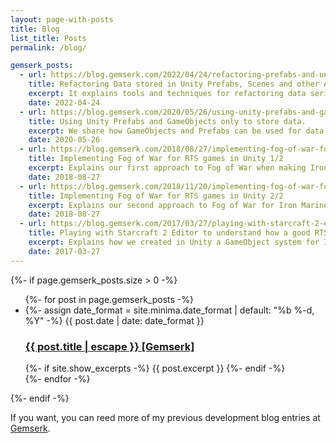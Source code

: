 ```yaml
---
layout: page-with-posts
title: Blog
list_title: Posts
permalink: /blog/

gemserk_posts:
  - url: https://blog.gemserk.com/2022/04/24/refactoring-prefabs-and-unity-objects/
    title: Refactoring Data stored in Unity Prefabs, Scenes and other Assets
    excerpt: It explains tools and techniques for refactoring data serialized in assets and prefabs in Unity, super useful when performing also data structure code refactoring and need to keep serialized data working. 
    date: 2022-04-24
  - url: https://blog.gemserk.com/2020/05/26/using-unity-prefabs-and-gameobjects-only-for-data/
    title: Using Unity Prefabs and GameObjects only to store data.
    excerpt: We share how GameObjects and Prefabs can be used for data storage, like ScriptableObjects, but with extra features like componentization, hierarchy, prefab variants, and more.
    date: 2020-05-26
  - url: https://blog.gemserk.com/2018/08/27/implementing-fog-of-war-for-rts-games-in-unity-1-2/
    title: Implementing Fog of War for RTS games in Unity 1/2
    excerpt: Explains our first approach to Fog of War when making Iron Marines. 
    date: 2018-08-27
  - url: https://blog.gemserk.com/2018/11/20/implementing-fog-of-war-for-rts-games-in-unity-2-2/
    title: Implementing Fog of War for RTS games in Unity 2/2
    excerpt: Explains our second approach to Fog of War for Iron Marines Invasion, now with different heights and blocking objects too. 
    date: 2018-08-27
  - url: https://blog.gemserk.com/2017/03/27/playing-with-starcraft-2-editor-to-understand-how-a-good-rts-is-made/
    title: Playing with Starcraft 2 Editor to understand how a good RTS is made
    excerpt: Explains how we created in Unity a GameObject system for Iron Marines inspired in Starcraft 2 Editor to make levels logic with events, conditions and actions. 
    date: 2017-03-27
---
```


<!-- [Idea] The idea of this page is to start adding some peronal blog posts about stuff, not sure yet if only development stuff or anything. -->

{%- if page.gemserk_posts.size > 0 -%}
  <!-- h2 class="post-list-heading">{{ page.list_title | default: "Posts" }}</h2-->
  <ul class="post-list">
    {%- for post in page.gemserk_posts -%}
    <li>
      {%- assign date_format = site.minima.date_format | default: "%b %-d, %Y" -%}
      <span class="post-meta">{{ post.date | date: date_format }}</span>
      <h3>
        <a class="post-link" href="{{ post.url | relative_url }}">
          {{ post.title | escape }} [Gemserk]
        </a>
      </h3>
      {%- if site.show_excerpts -%}
        {{ post.excerpt }}
      {%- endif -%}
    </li>
    {%- endfor -%}
  </ul>

  {%- endif -%}
  
If you want, you can reed more of my previous development blog entries at <a href="{{site.dev_blog}}">Gemserk</a>.